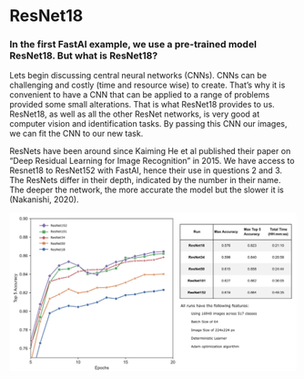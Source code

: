 # ResNet18
### In the first FastAI example, we use a pre-trained model ResNet18. But what is ResNet18? 

Lets begin discussing central neural networks (CNNs). CNNs can be challenging and costly (time and resource wise) to create. That’s why it is convenient to have a CNN that can be applied to a range of problems provided some small alterations. That is what ResNet18 provides to us. ResNet18, as well as all the other ResNet networks, is very good at computer vision and identification tasks. By passing this CNN our images, we can fit the CNN to our new task. 

ResNets have been around since  Kaiming He et al published their paper on “Deep Residual Learning for Image Recognition” in 2015. We have access to Resnet18 to ResNet152 with FastAI, hence their use in questions 2 and 3. The ResNets differ in their depth, indicated by the number in their name. The deeper the network, the more accurate the model but the slower it is (Nakanishi, 2020). 

![image](/images/resnet.png)


 


